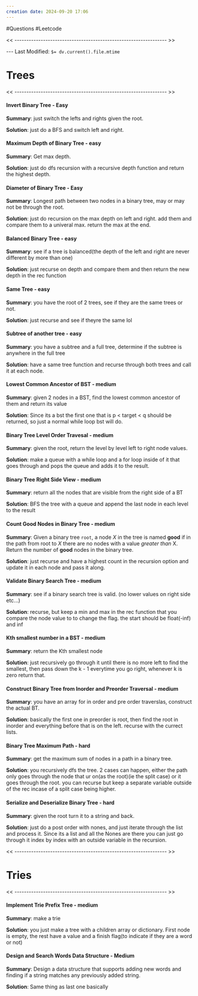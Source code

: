 ```yaml
---
creation date: 2024-09-20 17:06
---
```

#Questions #Leetcode 

<< ---------------------------------------------------------------- >>

 --- Last Modified: `$= dv.current().file.mtime`

# Trees

<< ---------------------------------------------------------------- >>

#### Invert Binary Tree - Easy
**Summary**:
just switch the lefts and rights given the root. 

**Solution**: 
just do a BFS and switch left and right.

#### Maximum Depth of Binary Tree - easy
**Summary**:
Get max depth.

**Solution**: 
just do dfs recursion with a recursive depth function and return the highest depth. 

#### Diameter of Binary Tree - Easy
**Summary**:
Longest path between two nodes in a binary tree, may or may not be through the root.

**Solution**: 
just do recursion on the max depth on left and right. add them and compare them to a univeral max. return the max at the end.

#### Balanced Binary Tree - easy
**Summary**:
see if a tree is balanced(the depth of the left and right are never different by more than one)

**Solution**: 
just recurse on depth and compare them and then return the new depth in the rec function

#### Same Tree - easy
**Summary**:
you have the root of 2 trees, see if they are the same trees or not. 

**Solution**: 
just recurse and see if theyre the same lol

#### Subtree of another tree - easy
**Summary**:
you have a subtree and a full tree, determine if the subtree is anywhere in the full tree

**Solution**: 
have a same tree function and recurse through both trees and call it at each node. 

#### Lowest Common Ancestor of BST - medium
**Summary**:
given 2 nodes in a BST, find the lowest common ancestor of them and return its value

**Solution**: 
Since its a bst the first one that is p < target < q should be returned, so just a normal while loop bst will do.

#### Binary Tree Level Order Travesal - medium
**Summary**:
given the root, return the level by level left to right node values.

**Solution**: 
make a queue with a while loop and a for loop inside of it that goes through and pops the queue and adds it to the result. 

#### Binary Tree Right Side View - medium
**Summary**:
return all the nodes that are visible from the right side of a BT

**Solution**: 
BFS the tree with a queue and append the last node in each level to the result

#### Count Good Nodes in Binary Tree - medium
**Summary**:
Given a binary tree `root`, a node _X_ in the tree is named **good** if in the path from root to _X_ there are no nodes with a value _greater than_ X. Return the number of **good** nodes in the binary tree.

**Solution**: 
just recurse and have a highest count in the recursion option and update it in each node and pass it along.

#### Validate Binary Search Tree - medium
**Summary**:
see if a binary search tree is valid. (no lower values on right side etc...)

**Solution**: 
recurse, but keep a min and max in the rec function that you compare the node value to to change the flag. the start should be float(-inf) and inf


#### Kth smallest number in a BST - medium
**Summary**:
return the Kth smallest node

**Solution**: 
just recursively go through it until there is no more left to find the smallest, then pass down the k - 1 everytime you go right, whenever k is zero return that. 
#### Construct Binary Tree from Inorder and Preorder Traversal - medium
**Summary**:
you have an array for in order and pre order traverslas, construct the actual BT.

**Solution**: 
basically the first one in preorder is root, then find the root in inorder and everything before that is on the left. recurse with the currect lists.

#### Binary Tree Maximum Path - hard
**Summary**:
get the maximum sum of nodes in a path in a binary tree.

**Solution**: 
you recursively dfs the tree. 2 cases can happen, either the path only goes through the node that ur on(as the root)(ie the split case) or it goes through the root. you can recurse but keep a separate variable outside of the rec incase of a split case being higher.

#### Serialize and Deserialize Binary Tree - hard
**Summary**:
given the root turn it to a string and back.

**Solution**: 
just do a post order with nones, and just iterate through the list and process it. Since its a list and all the Nones are there you can just go through it index by index with an outside variable in the recursion.



<< ---------------------------------------------------------------- >>
# Tries

<< ---------------------------------------------------------------- >>

#### Implement Trie Prefix Tree - medium
**Summary**:
make a trie

**Solution**: 
you just make a tree with a children array or dictionary. First node is empty, the rest have a value and a finish flag(to indicate if they are a word or not)

#### Design and Search Words Data Structure - Medium
**Summary**:
Design a data structure that supports adding new words and finding if a string matches any previously added string.

**Solution**: 
Same thing as last one basically

